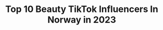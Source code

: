 ---
title: Top 10 Beauty TikTok Influencers In Norway in 2023
description: >-
  Find top beauty TikTok influencers in Norway in 2023. Most popular hashtags: #fyp #foryoupage #viral #foryou.
platform: TikTok
hits: 20
text_top: Analyze the most popular TikTok profiles on inBeat.
text_bottom: inBeat aggregates 20 TikTok influencers like this in Norway for you to connect with.
profiles:
  - username: "dasheys"
    fullname: >-
      🦋 KARDASHIANS FANPAGE 🦋
    bio: >-
      𝗙𝗢𝗟𝗟𝗢𝗪 𝗙𝗢𝗥 𝗦𝗛𝗢𝗨𝗧𝗢𝗨𝗧 ⇣
    location: "Norway"
    followers: 137100
    engagement: 1598
    commentsToLikes: 0.024859
    id: cka0r01f0ew4u0i78y60x8hhc
    verified: false
    hashtags: "#food, #celeb, #lol, #wap"
  - username: "renzate"
    fullname: >-
      renate
    bio: >-
      I do makeup 🥰 Instagram @renzate
    location: "Norway"
    followers: 3574
    engagement: 807
    commentsToLikes: 0.017624
    id: ck8ae956laxv90j783kmavi4p
    verified: false
    hashtags: "#makeup, #beauty, #fyp, #foryoupage"
  - username: "mathiasrytter"
    fullname: >-
      Mathias Rytter
    bio: >-
      Love and laugh
    location: "Norway"
    followers: 26900
    engagement: 784
    commentsToLikes: 0.014766
    id: ckbqmiof07i7m0j236dfs57zh
    verified: false
    hashtags: "#4u, #tiktok, #foryou, #happy"
  - username: "queenidz"
    fullname: >-
      Ida Ekker
    bio: >-
      Follow my makeup page on Instagram! Link👆🏻✨💄
    location: "Norway"
    followers: 43500
    engagement: 1045
    commentsToLikes: 0.019377
    id: ck81sbf3nrg2t0j78d094b618
    verified: false
    hashtags: "#behindthescenes, #foryoupage, #halloweenmakeup, #looklikeart"
  - username: "mimidevine1"
    fullname: >-
      user534861943249
    bio: >-
      For fun and creativity❤️🇳🇴🏳️‍🌈 Instagram: It’smimidevine💋
    location: "Norway"
    followers: 64800
    engagement: 1094
    commentsToLikes: 0.033071
    id: ckcdecc1q61p20j23tzincmo6
    verified: false
    hashtags: "#tiktoknorge, #norge, #norgestiktok, #4u"
  - username: "mainecoonqueens"
    fullname: >-
      mainecoonqueens
    bio: >-
      Follow us on instagram ☝🏻 Three maine coon girls from Norway 🇳🇴
    location: "Norway"
    followers: 433400
    engagement: 1913
    commentsToLikes: 0.008523
    id: ck9rgxmt4cvwc0j78z9jiynsl
    verified: true
    hashtags: "#kitty, #aww, #fyp, #foryoupage"
  - username: "nubbsofchubb"
    fullname: >-
      Chubbnubb
    bio: >-
      he told me do so
    location: "Norway"
    followers: 2424
    engagement: 445
    commentsToLikes: 0.067414
    id: ck9fm3e0qr4um0j78qn5jkl68
    verified: false
    hashtags: "#wholesome, #feet, #thisistheway, #diy"
  - username: "snurresprett2020"
    fullname: >-
      Jostein
    bio: >-
      snap Jostein.n
    location: "Norway"
    followers: 11500
    engagement: 299
    commentsToLikes: 0.023411
    id: ckd6ep1x36bdn0j23x8dsqvr3
    verified: false
    hashtags: "#peace, #norge, #fortheboys, #mdg"
  - username: "sindrefortnite"
    fullname: >-
      ᅠᅠᅠ
    bio: >-
      need a duo snap: sindreglo psn: SindreTheBotYT 4k?
    location: "Norway"
    followers: 3861
    engagement: 1465
    commentsToLikes: 0.164827
    id: ckd18r2mxqaeg0j23r4k7t1ss
    verified: false
    hashtags: "#timewrapscan, #stitch"
  - username: "eat._.soup"
    fullname: >-
      gEt nOOb-🍜💛🐛
    bio: >-
      𝑎𝑠ℎ is a 👞 pfp made by @.sanya.chan 👑 fact: ur beautiful💛 s0up#7187
    location: "Norway"
    followers: 278300
    engagement: 2127
    commentsToLikes: 0.103300
    id: ckbbv7zvgimgt0j23huc2rv22
    verified: false
    hashtags: "#gachalife, #viralfornoreason, #hi, #xyzbca"
---